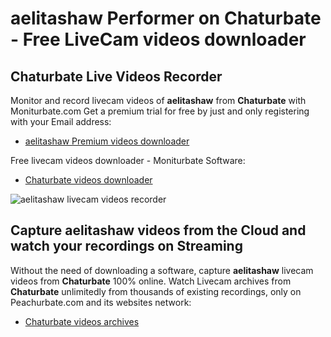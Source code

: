 # aelitashaw Performer on Chaturbate - Free LiveCam videos downloader

## Chaturbate Live Videos Recorder

Monitor and record livecam videos of **aelitashaw** from **Chaturbate** with Moniturbate.com
Get a premium trial for free by just and only registering with your Email address:
* [aelitashaw Premium videos downloader](https://moniturbate.com/request-demo-licence-key.html)

Free livecam videos downloader - Moniturbate Software:
* [Chaturbate videos downloader](https://moniturbate.com/moniturbate-download-software.html)

![aelitashaw livecam videos recorder](https://peachurnet.com/templates/moniturbate-software.png)


## Capture aelitashaw videos from the Cloud and watch your recordings on Streaming

Without the need of downloading a software, capture **aelitashaw** livecam videos from **Chaturbate** 100% online.
Watch Livecam archives from **Chaturbate** unlimitedly from thousands of existing recordings, only on Peachurbate.com and its websites network:
* [Chaturbate videos archives](https://peachurnet.com/)